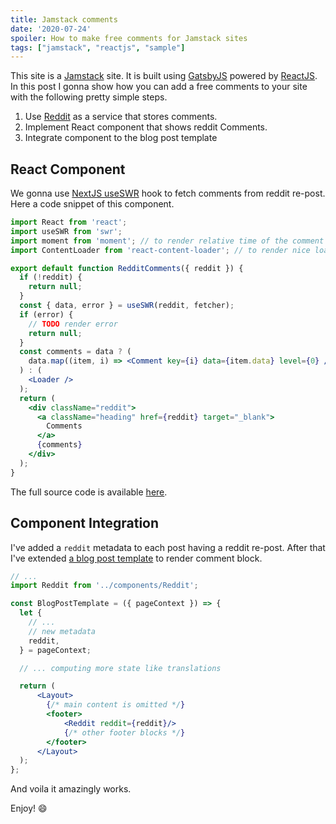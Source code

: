 ```yaml
---
title: Jamstack comments
date: '2020-07-24'
spoiler: How to make free comments for Jamstack sites
tags: ["jamstack", "reactjs", "sample"]
---
```


This site is a [Jamstack](https://jamstack.org/) site. It is built using [GatsbyJS](https://www.gatsbyjs.org/) powered by [ReactJS](https://reactjs.org/). In this post I gonna show how you can add a free comments to your site with the following pretty simple steps.

1. Use [Reddit](https://www.reddit.com/) as a service that stores comments.
1. Implement React component that shows reddit Comments.
1. Integrate component to the blog post template

## React Component

We gonna use [NextJS useSWR](https://github.com/vercel/swr) hook to fetch comments from reddit re-post.
Here a code snippet of this component.

```jsx
import React from 'react';
import useSWR from 'swr';
import moment from 'moment'; // to render relative time of the comment
import ContentLoader from 'react-content-loader'; // to render nice loader

export default function RedditComments({ reddit }) {
  if (!reddit) {
    return null;
  }
  const { data, error } = useSWR(reddit, fetcher);
  if (error) {
    // TODO render error
    return null;
  }
  const comments = data ? (
    data.map((item, i) => <Comment key={i} data={item.data} level={0} />)
  ) : (
    <Loader />
  );
  return (
    <div className="reddit">
      <a className="heading" href={reddit} target="_blank">
        Comments
      </a>
      {comments}
    </div>
  );
}
```

The full source code is available [here](https://github.com/tsvbits/tsvbits.github.io/blob/dev/src/components/Reddit.js).

## Component Integration

I've added a `reddit` metadata to each post having a reddit re-post.
After that I've extended [a blog post template](https://github.com/tsvbits/tsvbits.github.io/blob/dev/src/templates/blog-post.js#L197) to render comment block. 

```jsx
// ...
import Reddit from '../components/Reddit';

const BlogPostTemplate = ({ pageContext }) => {
  let {
    // ...
    // new metadata
    reddit,
  } = pageContext;

  // ... computing more state like translations

  return (
      <Layout>
        {/* main content is omitted */}
        <footer>
            <Reddit reddit={reddit}/>
            {/* other footer blocks */}
        </footer>
      </Layout>
  );
};
```

And voila it amazingly works.

Enjoy! :smile:
